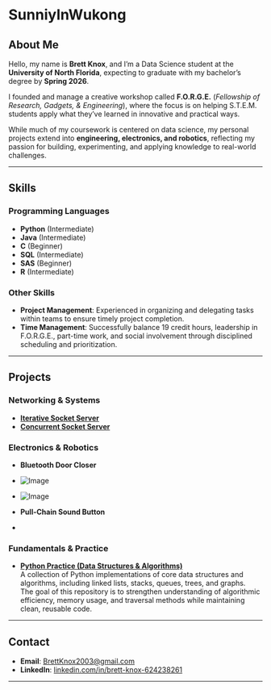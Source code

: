 # SunniyInWukong

## About Me
Hello, my name is **Brett Knox**, and I’m a Data Science student at the **University of North Florida**, expecting to graduate with my bachelor’s degree by **Spring 2026**.  

I founded and manage a creative workshop called **F.O.R.G.E.** (*Fellowship of Research, Gadgets, & Engineering*), where the focus is on helping S.T.E.M. students apply what they’ve learned in innovative and practical ways.  

While much of my coursework is centered on data science, my personal projects extend into **engineering, electronics, and robotics**, reflecting my passion for building, experimenting, and applying knowledge to real-world challenges.

---

## Skills

### Programming Languages
- **Python** (Intermediate)  
- **Java** (Intermediate)  
- **C** (Beginner)  
- **SQL** (Intermediate)  
- **SAS** (Beginner)  
- **R** (Intermediate)  

### Other Skills
- **Project Management**: Experienced in organizing and delegating tasks within teams to ensure timely project completion.  
- **Time Management**: Successfully balance 19 credit hours, leadership in F.O.R.G.E., part-time work, and social involvement through disciplined scheduling and prioritization.  

---

## Projects

### Networking & Systems
- [**Iterative Socket Server**](https://github.com/SunnyInWukong/Iterative_Socket_Server)  
- [**Concurrent Socket Server**](https://github.com/SunnyInWukong/Concurrent-Socket-Server)  

### Electronics & Robotics
- **Bluetooth Door Closer**
- ![Image](https://github.com/user-attachments/assets/8980f532-409a-4336-866a-07310c1b377c)
- ![Image](https://github.com/user-attachments/assets/3900815e-411b-4e9c-bec1-4cd5706c7304)
  <!-- Add pictures of the build process and final product -->
  <!-- Add description of circuit design, hardware sourcing, and lessons learned -->
  <!-- Optional: Embed YouTube demo if safe for work -->

- **Pull-Chain Sound Button**
- 
  <!-- Add pictures of the build process and final product -->
  <!-- Add explanation of circuit setup, hardware choices, and what was learned -->
  <!-- Optional: Embed YouTube demo if safe for work -->

<!-- Future reminder: link additional repositories here when uploaded -->

### Fundamentals & Practice
- [**Python Practice (Data Structures & Algorithms)**](https://github.com/SunnyInWukong/Python-Practice)  
  A collection of Python implementations of core data structures and algorithms, including linked lists, stacks, queues, trees, and graphs.  
  The goal of this repository is to strengthen understanding of algorithmic efficiency, memory usage, and traversal methods while maintaining clean, reusable code.  
  <!-- Add notes on coverage: sorting/searching algorithms, recursion, complexity analysis, etc. -->
  <!-- Consider expanding README inside the repo with explanations and usage examples for each structure -->

---

## Contact
- **Email**: [BrettKnox2003@gmail.com](mailto:BrettKnox2003@gmail.com)  
- **LinkedIn**: [linkedin.com/in/brett-knox-624238261](https://www.linkedin.com/in/brett-knox-624238261)  

---
